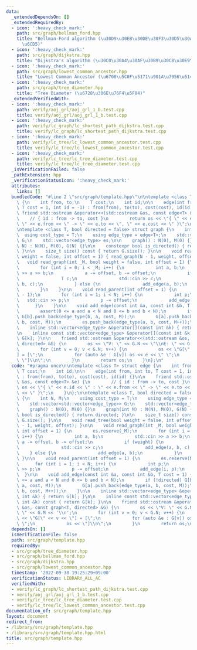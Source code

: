 ```yaml
---
data:
  _extendedDependsOn: []
  _extendedRequiredBy:
  - icon: ':heavy_check_mark:'
    path: src/graph/bellman_ford.hpp
    title: "Bellman-Ford algorithm (\u30D9\u30EB\u30DE\u30F3\u30D5\u30A9\u30FC\u30C9\
      \u6CD5)"
  - icon: ':heavy_check_mark:'
    path: src/graph/dijkstra.hpp
    title: "Dijkstra's algorithm (\u30C0\u30A4\u30AF\u30B9\u30C8\u30E9\u6CD5)"
  - icon: ':heavy_check_mark:'
    path: src/graph/lowest_common_ancestor.hpp
    title: "Lowest Common Ancestor (\u6700\u5C0F\u5171\u901A\u7956\u5148)"
  - icon: ':heavy_check_mark:'
    path: src/graph/tree_diameter.hpp
    title: "Tree Diameter (\u6728\u306E\u76F4\u5F84)"
  _extendedVerifiedWith:
  - icon: ':heavy_check_mark:'
    path: verify/aoj_grl/aoj_grl_1_b.test.cpp
    title: verify/aoj_grl/aoj_grl_1_b.test.cpp
  - icon: ':heavy_check_mark:'
    path: verify/lc_graph/lc_shortest_path_dijkstra.test.cpp
    title: verify/lc_graph/lc_shortest_path_dijkstra.test.cpp
  - icon: ':heavy_check_mark:'
    path: verify/lc_tree/lc_lowest_common_ancestor.test.cpp
    title: verify/lc_tree/lc_lowest_common_ancestor.test.cpp
  - icon: ':heavy_check_mark:'
    path: verify/lc_tree/lc_tree_diameter.test.cpp
    title: verify/lc_tree/lc_tree_diameter.test.cpp
  _isVerificationFailed: false
  _pathExtension: hpp
  _verificationStatusIcon: ':heavy_check_mark:'
  attributes:
    links: []
  bundledCode: "#line 2 \"src/graph/template.hpp\"\n\ntemplate <class T> struct edge\
    \ {\n    int from, to;\n    T cost;\n    int id;\n\n    edge(int from, int to,\
    \ T cost = 1, int id = -1) : from(from), to(to), cost(cost), id(id) {}\n\n   \
    \ friend std::ostream &operator<<(std::ostream &os, const edge<T> &e) {\n    \
    \    // { id : from -> to, cost }\n        return os << \"{ \" << e.id << \" :\
    \ \" << e.from << \" -> \" << e.to << \", \" << e.cost << \" }\";\n    }\n};\n\
    \ntemplate <class T, bool directed = false> struct graph {\n    int N, M;\n  \
    \  using cost_type = T;\n    using edge_type = edge<T>;\n    std::vector<std::vector<edge_type>>\
    \ G;\n    std::vector<edge_type> es;\n\n    graph() : N(0), M(0) {}\n    graph(int\
    \ N) : N(N), M(0), G(N) {}\n\n    constexpr bool is_directed() { return directed;\
    \ }\n\n    size_t size() const { return G.size(); }\n\n    void read_tree(bool\
    \ weight = false, int offset = 1) { read_graph(N - 1, weight, offset); }\n\n \
    \   void read_graph(int _M, bool weight = false, int offset = 1) {\n        es.reserve(_M);\n\
    \        for (int i = 0; i < _M; i++) {\n            int a, b;\n            std::cin\
    \ >> a >> b;\n            a -= offset, b -= offset;\n            if (weight) {\n\
    \                T c;\n                std::cin >> c;\n                add_edge(a,\
    \ b, c);\n            } else {\n                add_edge(a, b);\n            }\n\
    \        }\n    }\n\n    void read_parent(int offset = 1) {\n        es.reserve(N\
    \ - 1);\n        for (int i = 1; i < N; i++) {\n            int p;\n         \
    \   std::cin >> p;\n            p -= offset;\n            add_edge(i, p);\n  \
    \      }\n    }\n\n    void add_edge(const int &a, const int &b, T cost = 1) {\n\
    \        assert(0 <= a and a < N and 0 <= b and b < N);\n        if (!directed)\
    \ G[b].push_back(edge_type(b, a, cost, M));\n        G[a].push_back(edge_type(a,\
    \ b, cost, M));\n        es.push_back(edge_type(a, b, cost, M++));\n    }\n\n\
    \    inline std::vector<edge_type> &operator[](const int &k) { return G[k]; }\n\
    \n    inline const std::vector<edge_type> &operator[](const int &k) const { return\
    \ G[k]; }\n\n    friend std::ostream &operator<<(std::ostream &os, const graph<T,\
    \ directed> &G) {\n        os << \"V: \" << G.N << \"\\nE: \" << G.M << '\\n';\n\
    \        for (int v = 0; v < G.N; v++) {\n            os << \"G[\" << v << \"\
    ] = [\";\n            for (auto &e : G[v]) os << e << \" \";\n            os <<\
    \ \"]\\n\";\n        }\n        return os;\n    }\n};\n"
  code: "#pragma once\n\ntemplate <class T> struct edge {\n    int from, to;\n   \
    \ T cost;\n    int id;\n\n    edge(int from, int to, T cost = 1, int id = -1)\
    \ : from(from), to(to), cost(cost), id(id) {}\n\n    friend std::ostream &operator<<(std::ostream\
    \ &os, const edge<T> &e) {\n        // { id : from -> to, cost }\n        return\
    \ os << \"{ \" << e.id << \" : \" << e.from << \" -> \" << e.to << \", \" << e.cost\
    \ << \" }\";\n    }\n};\n\ntemplate <class T, bool directed = false> struct graph\
    \ {\n    int N, M;\n    using cost_type = T;\n    using edge_type = edge<T>;\n\
    \    std::vector<std::vector<edge_type>> G;\n    std::vector<edge_type> es;\n\n\
    \    graph() : N(0), M(0) {}\n    graph(int N) : N(N), M(0), G(N) {}\n\n    constexpr\
    \ bool is_directed() { return directed; }\n\n    size_t size() const { return\
    \ G.size(); }\n\n    void read_tree(bool weight = false, int offset = 1) { read_graph(N\
    \ - 1, weight, offset); }\n\n    void read_graph(int _M, bool weight = false,\
    \ int offset = 1) {\n        es.reserve(_M);\n        for (int i = 0; i < _M;\
    \ i++) {\n            int a, b;\n            std::cin >> a >> b;\n           \
    \ a -= offset, b -= offset;\n            if (weight) {\n                T c;\n\
    \                std::cin >> c;\n                add_edge(a, b, c);\n        \
    \    } else {\n                add_edge(a, b);\n            }\n        }\n   \
    \ }\n\n    void read_parent(int offset = 1) {\n        es.reserve(N - 1);\n  \
    \      for (int i = 1; i < N; i++) {\n            int p;\n            std::cin\
    \ >> p;\n            p -= offset;\n            add_edge(i, p);\n        }\n  \
    \  }\n\n    void add_edge(const int &a, const int &b, T cost = 1) {\n        assert(0\
    \ <= a and a < N and 0 <= b and b < N);\n        if (!directed) G[b].push_back(edge_type(b,\
    \ a, cost, M));\n        G[a].push_back(edge_type(a, b, cost, M));\n        es.push_back(edge_type(a,\
    \ b, cost, M++));\n    }\n\n    inline std::vector<edge_type> &operator[](const\
    \ int &k) { return G[k]; }\n\n    inline const std::vector<edge_type> &operator[](const\
    \ int &k) const { return G[k]; }\n\n    friend std::ostream &operator<<(std::ostream\
    \ &os, const graph<T, directed> &G) {\n        os << \"V: \" << G.N << \"\\nE:\
    \ \" << G.M << '\\n';\n        for (int v = 0; v < G.N; v++) {\n            os\
    \ << \"G[\" << v << \"] = [\";\n            for (auto &e : G[v]) os << e << \"\
    \ \";\n            os << \"]\\n\";\n        }\n        return os;\n    }\n};"
  dependsOn: []
  isVerificationFile: false
  path: src/graph/template.hpp
  requiredBy:
  - src/graph/tree_diameter.hpp
  - src/graph/bellman_ford.hpp
  - src/graph/dijkstra.hpp
  - src/graph/lowest_common_ancestor.hpp
  timestamp: '2022-09-30 19:25:29+09:00'
  verificationStatus: LIBRARY_ALL_AC
  verifiedWith:
  - verify/lc_graph/lc_shortest_path_dijkstra.test.cpp
  - verify/aoj_grl/aoj_grl_1_b.test.cpp
  - verify/lc_tree/lc_tree_diameter.test.cpp
  - verify/lc_tree/lc_lowest_common_ancestor.test.cpp
documentation_of: src/graph/template.hpp
layout: document
redirect_from:
- /library/src/graph/template.hpp
- /library/src/graph/template.hpp.html
title: src/graph/template.hpp
---
```

